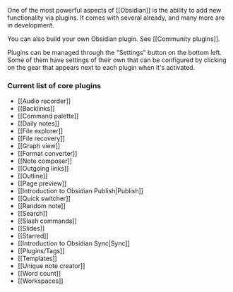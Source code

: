 One of the most powerful aspects of [[Obsidian]] is the ability to add new functionality via plugins. It comes with several already, and many more are in development.

You can also build your own Obsidian plugin. See [[Community plugins]].

Plugins can be managed through the "Settings" button on the bottom left. Some of them have settings of their own that can be configured by clicking on the gear that appears next to each plugin when it's activated.

### Current list of core plugins

- [[Audio recorder]]
- [[Backlinks]]
- [[Command palette]]
- [[Daily notes]]
- [[File explorer]]
- [[File recovery]]
- [[Graph view]]
- [[Format converter]]
- [[Note composer]]
- [[Outgoing links]]
- [[Outline]]
- [[Page preview]]
- [[Introduction to Obsidian Publish|Publish]]
- [[Quick switcher]]
- [[Random note]]
- [[Search]]
- [[Slash commands]]
- [[Slides]]
- [[Starred]]
- [[Introduction to Obsidian Sync|Sync]]
- [[Plugins/Tags]]
- [[Templates]]
- [[Unique note creator]]
- [[Word count]]
- [[Workspaces]]
